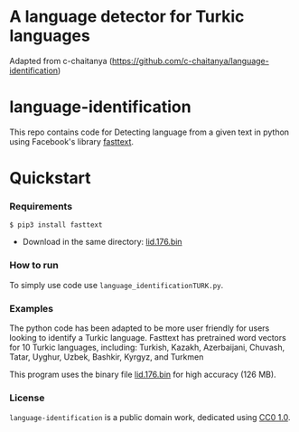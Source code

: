 # A language detector for Turkic languages
Adapted from c-chaitanya (https://github.com/c-chaitanya/language-identification)

# language-identification
This repo contains code for Detecting language from a given text in python using Facebook's library [fasttext](https://fasttext.cc/docs/en/language-identification.html).

# Quickstart

### Requirements

    $ pip3 install fasttext
  - Download in the same directory: [lid.176.bin](https://dl.fbaipublicfiles.com/fasttext/supervised-models/lid.176.bin)  

### How to run
To simply use code use `language_identificationTURK.py`.

### Examples
The python code has been adapted to be more user friendly for users looking to identify a Turkic language. Fasttext has pretrained word vectors for 10 Turkic languages, including: Turkish, Kazakh, Azerbaijani, Chuvash, Tatar, Uyghur, Uzbek, Bashkir, Kyrgyz, and Turkmen

This program uses the binary file [lid.176.bin](https://dl.fbaipublicfiles.com/fasttext/supervised-models/lid.176.bin) for high accuracy (126 MB).

### License

`language-identification` is a public domain work, dedicated using
[CC0 1.0](https://creativecommons.org/publicdomain/zero/1.0/).
